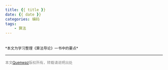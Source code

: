 ```yaml
---
title: {{ title }}
date: {{ date }}
categories: 编码
tags: 
    - 算法
---
```






<br/>
<small>*本文为学习整理《算法导论》一书中的要点*</small>

---
<small><font color= "gray">本文[Quenwaz](http://quenwaz.github.io)版权所有，转载请说明出处</font></small>